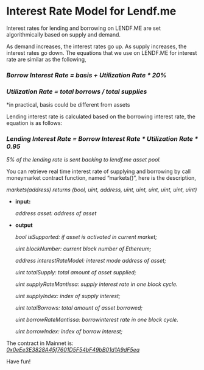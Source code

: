 # Interest Rate Model for Lendf.me

Interest rates for lending and borrowing on LENDF.ME are set algorithmically based on supply and demand. 

As demand increases, the interest rates go up. As supply increases, the interest rates go down.
The equations that we use on LENDF.ME for interest rate are similar as the following,

### *Borrow Interest Rate = basis + Utilization Rate * 20%*

### *Utilization Rate = total borrows / total supplies*

*in practical, basis could be different from assets

Lending interest rate is calculated based on the borrowing interest rate, the equation is as follows:

### *Lending Interest Rate = Borrow Interest Rate * Utilization Rate * 0.95*

*5% of the lending rate is sent backing to lendf.me asset pool.*

You can retrieve real time interest rate of supplying and borrowing by call moneymarket contract function, named “markets()”, here is the description,

*markets(address) returns (bool, uint, address, uint, uint, uint, uint, uint, uint)*

- **input:**

  *address asset: address of asset*

- **output**

  *bool isSupported: if asset is activated in current market;*
  
  *uint blockNumber: current block number of Ethereum;*
  
  *address interestRateModel: interest mode address of asset;*
  
  *uint totalSupply: total amount of asset supplied;*
  
  *uint supplyRateMantissa: supply interest rate in one block cycle.*
  
  *uint supplyIndex: index of supply interest;*
  
  *uint totalBorrows: total amount of asset borrowed;*
  
  *uint borrowRateMantissa: borrowinterest rate in one block cycle.*
  
  *uint borrowIndex: index of borrow interest;*



The contract in Mainnet is: *[0x0eEe3E3828A45f7601D5F54bF49bB01d1A9dF5ea](https://etherscan.io/address/0x0eEe3E3828A45f7601D5F54bF49bB01d1A9dF5ea)*

Have fun!
